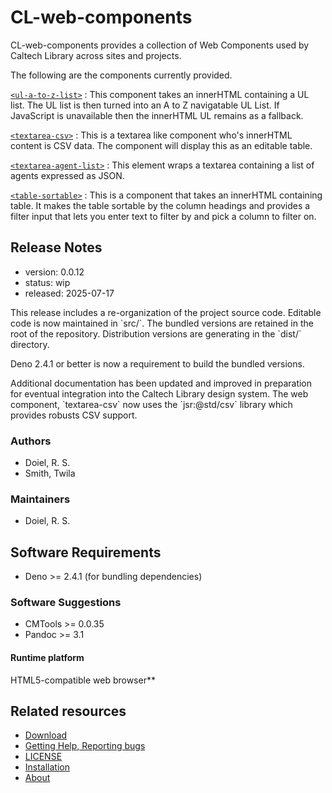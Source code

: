 

# CL-web-components

CL-web-components provides a collection of Web Components used by Caltech Library across sites and projects.

The following are the components currently provided.


[`<ul-a-to-z-list>`](ul-a-to-z-list.md)
: This component takes an innerHTML containing a UL list. The UL list is then turned into an A to Z navigatable UL List. If JavaScript is unavailable then the innerHTML UL remains as a fallback.

[`<textarea-csv>`](textarea-csv.md)
: This is a textarea like component who's innerHTML content is CSV data. The component will display this as an editable table. 

[`<textarea-agent-list>`](textarea-agent-list.md)
: This element wraps a textarea containing a list of agents expressed as JSON. 

[`<table-sortable>`](table-sortable.md)
: This is a component that takes an innerHTML containing table. It makes the table sortable by the column headings and provides a filter input that lets you enter text to filter by and pick a column to filter on.

## Release Notes

- version: 0.0.12
- status: wip
- released: 2025-07-17

This release includes a re-organization of the project source code. Editable code is now maintained in &#x60;src/&#x60;.  The bundled versions
are retained in the root of the repository. Distribution versions are generating in the &#x60;dist/&#x60; directory.

Deno 2.4.1 or better is now a requirement to build the bundled versions.

Additional documentation has been updated and improved in preparation for eventual integration into the Caltech Library design system.
The web component, &#x60;textarea-csv&#x60; now uses the &#x60;jsr:@std/csv&#x60; library which provides robusts CSV support.


### Authors

- Doiel, R. S.
- Smith, Twila



### Maintainers

- Doiel, R. S.

## Software Requirements

- Deno &gt;&#x3D; 2.4.1 (for bundling dependencies)

### Software Suggestions

- CMTools &gt;&#x3D; 0.0.35
- Pandoc &gt;&#x3D; 3.1

#### Runtime platform

HTML5-compatible web browser**

## Related resources


- [Download](https://github.com/caltechlibrary/CL-web-components/releases)
- [Getting Help, Reporting bugs](https://github.com/caltechlibrary/CL-web-components/issues)
- [LICENSE](https://caltechlibrary.github.io/CL-web-components/LICENSE)
- [Installation](INSTALL.md)
- [About](about.md)

